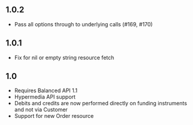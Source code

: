 ## 1.0.2

* Pass all options through to underlying calls (#169, #170)


## 1.0.1

* Fix for nil or empty string resource fetch


## 1.0

* Requires Balanced API 1.1
* Hypermedia API support
* Debits and credits are now performed directly on funding instruments and not via Customer
* Support for new Order resource
